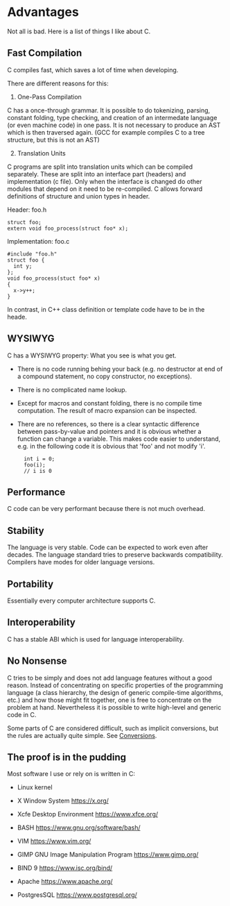 
# Advantages #

Not all is bad. Here is a list of things I like about C.

## Fast Compilation ##

C compiles fast, which saves a lot of time when developing.

There are different reasons for this:

1. One-Pass Compilation

C has a once-through grammar. It is possible to do tokenizing,
parsing, constant folding, type checking, and creation of an
intermedate language (or even machine code) in one pass. It is
not necessary to produce an AST which is then traversed again.
(GCC for example compiles C to a tree structure, but this is
not an AST)

2. Translation Units

C programs are split into translation units which can be
compiled separately. These are split into an interface
part (headers) and implementation (c file). Only when the
interface is changed do other modules that depend on it
need to be re-compiled.  C allows forward definitions of
structure and union types in header.

Header: foo.h
  
    struct foo;
    extern void foo_process(struct foo* x);
  
Implementation: foo.c
   
    #include "foo.h"
    struct foo {
      int y;
    };
    void foo_process(stuct foo* x)
    {
      x->y++;
    }
   
In contrast, in C++ class definition or template code have
to be in the heade.


## WYSIWYG ##

C has a WYSIWYG property: What you see is what you get.

* There is no code running behing your back (e.g. no
  destructor at end of a compound statement, no copy
  constructor, no exceptions).
  
* There is no complicated name lookup.

* Except for macros and constant folding, there is 
  no compile time computation. The result of macro
  expansion can be inspected.

* There are no references, so there is a clear syntactic
  difference between pass-by-value and pointers and it is
  obvious whether a function can change a variable. This
  makes code easier to understand, e.g. in the following
  code it is obvious that 'foo' and not modify 'i'.

  ```
    int i = 0;
    foo(i);
    // i is 0

  ```

## Performance ##

C code can be very performant because there is not much
overhead.

## Stability ##

The language is very stable. Code can be expected to work
even after decades. The language standard tries to preserve
backwards compatibility. Compilers have modes for older
language versions.

## Portability ##

Essentially every computer architecture supports C.

## Interoperability ##

C has a stable ABI which is used for language interoperability.

## No Nonsense ##

C tries to be simply and does not add language features without
a good reason.  Instead of concentrating on specific properties of
the programming language (a class hierarchy, the design of generic
compile-time algorithms, etc.) and how those might fit together,
one is free to concentrate on the problem at hand. Nevertheless
it is possible to write high-level and generic code in C.  


Some parts of C are considered difficult, such as implicit
conversions, but the rules are actually quite simple.
See [Conversions](./conversions.mkd).



## The proof is in the pudding ##

Most software I use or rely on is written in C:

* Linux kernel
* X Window System https://x.org/
* Xcfe Desktop Environment https://www.xfce.org/
* BASH https://www.gnu.org/software/bash/

* VIM https://www.vim.org/
* GIMP GNU Image Manipulation Program https://www.gimp.org/

* BIND 9 https://www.isc.org/bind/
* Apache https://www.apache.org/
* PostgresSQL https://www.postgresql.org/


